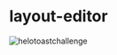 # layout-editor
![helotoastchallenge](https://user-images.githubusercontent.com/80376171/145669780-0e0b9b8c-81fe-4d79-9a96-f91880929b88.gif)

